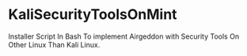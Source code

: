 # KaliSecurityToolsOnMint
Installer Script In Bash To implement Airgeddon with Security Tools On Other Linux Than Kali Linux.
